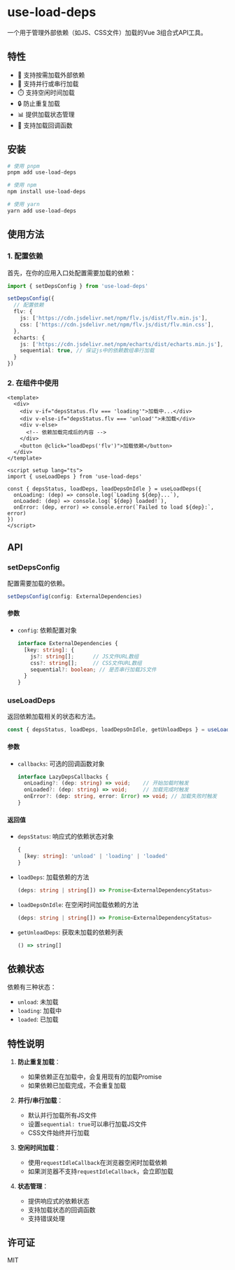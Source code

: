 # use-load-deps

一个用于管理外部依赖（如JS、CSS文件）加载的Vue 3组合式API工具。

## 特性

- 🚀 支持按需加载外部依赖
- 🔄 支持并行或串行加载
- ⏱️ 支持空闲时间加载
- 🔒 防止重复加载
- 📊 提供加载状态管理
- 🎯 支持加载回调函数

## 安装

```bash
# 使用 pnpm
pnpm add use-load-deps

# 使用 npm
npm install use-load-deps

# 使用 yarn
yarn add use-load-deps
```

## 使用方法

### 1. 配置依赖

首先，在你的应用入口处配置需要加载的依赖：

```typescript
import { setDepsConfig } from 'use-load-deps'

setDepsConfig({
  // 配置依赖
  flv: {
    js: ['https://cdn.jsdelivr.net/npm/flv.js/dist/flv.min.js'],
    css: ['https://cdn.jsdelivr.net/npm/flv.js/dist/flv.min.css'],
  },
  echarts: {
    js: ['https://cdn.jsdelivr.net/npm/echarts/dist/echarts.min.js'],
    sequential: true, // 保证js中的依赖数组串行加载
  }
})
```

### 2. 在组件中使用

```vue
<template>
  <div>
    <div v-if="depsStatus.flv === 'loading'">加载中...</div>
    <div v-else-if="depsStatus.flv === 'unload'">未加载</div>
    <div v-else>
      <!-- 依赖加载完成后的内容 -->
    </div>
    <button @click="loadDeps('flv')">加载依赖</button>
  </div>
</template>

<script setup lang="ts">
import { useLoadDeps } from 'use-load-deps'

const { depsStatus, loadDeps, loadDepsOnIdle } = useLoadDeps({
  onLoading: (dep) => console.log(`Loading ${dep}...`),
  onLoaded: (dep) => console.log(`${dep} loaded!`),
  onError: (dep, error) => console.error(`Failed to load ${dep}:`, error)
})
</script>
```

## API

### setDepsConfig

配置需要加载的依赖。

```typescript
setDepsConfig(config: ExternalDependencies)
```

#### 参数

- `config`: 依赖配置对象
  ```typescript
  interface ExternalDependencies {
    [key: string]: {
      js?: string[];      // JS文件URL数组
      css?: string[];     // CSS文件URL数组
      sequential?: boolean; // 是否串行加载JS文件
    }
  }
  ```

### useLoadDeps

返回依赖加载相关的状态和方法。

```typescript
const { depsStatus, loadDeps, loadDepsOnIdle, getUnloadDeps } = useLoadDeps(callbacks?)
```

#### 参数

- `callbacks`: 可选的回调函数对象
  ```typescript
  interface LazyDepsCallbacks {
    onLoading?: (dep: string) => void;    // 开始加载时触发
    onLoaded?: (dep: string) => void;     // 加载完成时触发
    onError?: (dep: string, error: Error) => void; // 加载失败时触发
  }
  ```

#### 返回值

- `depsStatus`: 响应式的依赖状态对象
  ```typescript
  {
    [key: string]: 'unload' | 'loading' | 'loaded'
  }
  ```
- `loadDeps`: 加载依赖的方法
  ```typescript
  (deps: string | string[]) => Promise<ExternalDependencyStatus>
  ```
- `loadDepsOnIdle`: 在空闲时间加载依赖的方法
  ```typescript
  (deps: string | string[]) => Promise<ExternalDependencyStatus>
  ```
- `getUnloadDeps`: 获取未加载的依赖列表
  ```typescript
  () => string[]
  ```

## 依赖状态

依赖有三种状态：

- `unload`: 未加载
- `loading`: 加载中
- `loaded`: 已加载

## 特性说明

1. **防止重复加载**：
   - 如果依赖正在加载中，会复用现有的加载Promise
   - 如果依赖已加载完成，不会重复加载

2. **并行/串行加载**：
   - 默认并行加载所有JS文件
   - 设置`sequential: true`可以串行加载JS文件
   - CSS文件始终并行加载

3. **空闲时间加载**：
   - 使用`requestIdleCallback`在浏览器空闲时加载依赖
   - 如果浏览器不支持`requestIdleCallback`，会立即加载

4. **状态管理**：
   - 提供响应式的依赖状态
   - 支持加载状态的回调函数
   - 支持错误处理

## 许可证

MIT 
